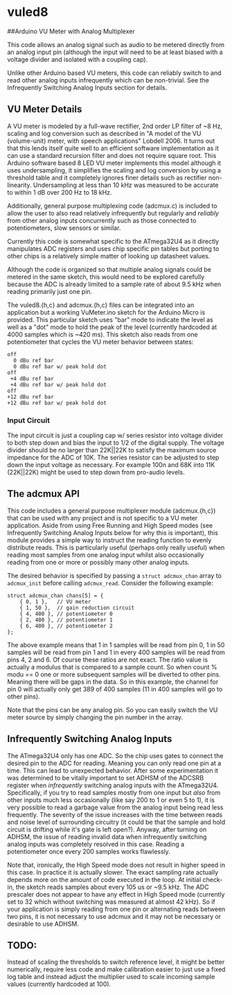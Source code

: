 # vuled8

##Arduino VU Meter with Analog Multiplexer

This code allows an analog signal such as audio to be metered directly from an analog input pin (although the input will need to be at least biased with a voltage divider and isolated with a coupling cap).

Unlike other Arduino based VU meters, this code can reliably switch to and read other analog inputs infrequently which can be non-trivial. See the Infrequently Switching Analog Inputs section for details.

## VU Meter Details

A VU meter is modeled by a full-wave rectifier, 2nd order LP filter of ~8 Hz, scaling and log conversion such as described in "A model of the VU (volume-unit) meter, with speech applications" Lobdell 2006.
It turns out that this lends itself quite well to an efficient software implementation as it can use a standard recursion filter and does not require square root.
This Arduino software based 8 LED VU meter implements this model although it uses undersampling, it simplifies the scaling and log conversion by using a threshold table and it completely ignores finer details such as rectifier non-linearity.
Undersampling at less than 10 kHz was measured to be accurate to within 1 dB over 200 Hz to 18 kHz.

Additionally, general purpose multiplexing code (adcmux.c) is included to allow the user to also read relatively infrequently but regularly and *reliably* from other analog inputs concurrently such as those connected to potentiometers, slow sensors or similar.

Currently this code is somewhat specific to the ATmega32U4 as it directly manipulates ADC registers and uses chip specific pin tables but porting to other chips is a relatively simple matter of looking up datasheet values.

Although the code is organized so that multiple analog signals could be metered in the same sketch, this would need to be explored carefully because the ADC is already limited to a sample rate of about 9.5 kHz when reading primarily just one pin.

The vuled8.{h,c} and adcmux.{h,c} files can be integrated into an application but a working VuMeter.ino sketch for the Arduino Micro is provided.
This particular sketch uses "bar" mode to indicate the level as well as a "dot" mode to hold the peak of the level (currently hardcoded at 4000 samples which is ~420 ms).
This sketch also reads from one potentiometer that cycles the VU meter behavior between states:

    off
      0 dBu ref bar
      0 dBu ref bar w/ peak hold dot
    off
     +4 dBu ref bar
     +4 dBu ref bar w/ peak hold dot
    off
    +12 dBu ref bar
    +12 dBu ref bar w/ peak hold dot

### Input Circuit

The input circuit is just a coupling cap w/ series resistor into voltage divider to both step down and bias the input to 1/2 of the digital supply.
The voltage divider should be no larger than 22K||22K to satisfy the maximum source impedance for the ADC of 10K. The series resistor can be adjusted to step down the input voltage as necessary. For example 100n and 68K into 11K (22K||22K) might be used to step down from pro-audio levels.

## The adcmux API

This code includes a general purpose multiplexer module (adcmux.{h,c}) that can be used with any project and is not specific to a VU meter application.
Aside from using Free Running and High Speed modes (see Infrequently Switching Analog Inputs below for why this is important), this module provides a simple way to instruct the reading function to evenly distribute reads. This is particularly useful (perhaps only really useful) when reading most samples from one analog input whilst also occasionally reading from one or more or possibly many other analog inputs.

The desired behavior is specified by passing a `struct adcmux_chan` array to `adcmux_init` before calling `adcmux_read`. Consider the following example:

    struct adcmux_chan chans[5] = {
    	{ 0, 1 },   // VU meter
    	{ 1, 50 },  // gain reduction circuit
    	{ 4, 400 }, // potentiometer 0
    	{ 2, 400 }, // potentiometer 1
    	{ 6, 400 }, // potentiometer 2
    };

The above example means that 1 in 1 samples will be read from pin 0, 1 in 50 samples will be read from pin 1 and 1 in every 400 samples will be read from pins 4, 2 and 6. Of course these ratios are not exact. The ratio value is actually a modulus that is compared to a sample count. So when count % modu == 0 one or more subsequent samples will be diverted to other pins. Meaning there will be gaps in the data. So in this example, the channel for pin 0 will actually only get 389 of 400 samples (11 in 400 samples will go to other pins).

Note that the pins can be any analog pin. So you can easily switch the VU meter source by simply changing the pin number in the array.

## Infrequently Switching Analog Inputs

The ATmega32U4 only has one ADC. So the chip uses gates to connect the desired pin to the ADC for reading. Meaning you can only read one pin at a time. This can lead to unexpected behavior.
After some experimentation it was determined to be vitally important to set ADHSM of the ADCSRB register when *infrequently* switching analog inputs with the ATmega32U4.
Specifically, if you try to read samples mostly from one input but *also* from other inputs much less occasionally (like say 200 to 1 or even 5 to 1), it is very possible to read a garbage value from the analog input being read less frequently.
The severity of the issue increases with the time between reads and noise level of surrounding circuitry (it could be that the sample and hold circuit is drifting while it's gate is left open?).
Anyway, after turning on ADHSM, the issue of reading invalid data when infrequently switching analog inputs was completely resolved in this case. Reading a potentiometer once every 200 samples works flawlessly.

Note that, ironically, the High Speed mode does not result in higher speed in this case. In practice it is actually slower. The exact sampling rate actually depends more on the amount of code executed in the loop. At initial check-in, the sketch reads samples about every 105 us or ~9.5 kHz. The ADC prescaler does not appear to have any effect in High Speed mode (currently set to 32 which without switching was measured at almost 42 kHz).
So if your application is simply reading from one pin or alternating reads between two pins, it is not necessary to use adcmux and it may not be necessary or desirable to use ADHSM.

## TODO:

Instead of scaling the thresholds to switch reference level, it might be better numerically, require less code and make calibration easier to just use a fixed log table and instead adjust the multiplier used to scale incoming sample values (currently hardcoded at 100).

